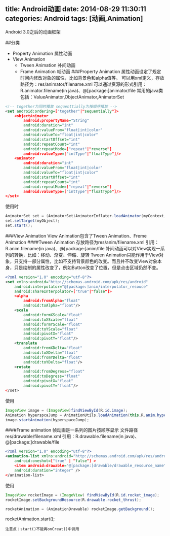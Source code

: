 title: Android动画
date: 2014-08-29 11:30:11
categories: Android
tags: [动画,Animation]
---
Android 3.0之后的动画框架
<!--more-->
##分类
- Property Animation 属性动画 
- View Animation
    + Tween Animation 补间动画
    + Frame Animation 帧动画
###Property Animation
属性动画设定了规定时间内修改对象的属性，比如背景色和alpha值等。
可以用xml定义，存放路径为：res/animator/filename.xml
可以通过资源的形式引用：R.animator.filename(in java)、@[package:]animator/file
常用的java类包括：ValueAnimator,ObjectAnimator,AnimatorSet
```xml
<!-- together为同时播放 sequenttially为按顺序播放 -->
<set android:ordering=["together"|"sequentially"]>
    <objectAnimator
        android:propertyName="String"
        android:duration="int"
        android:valueFrom="float|int|color"
        android:valueTo="float|int|color"
        android:startOffset="int"
        android:repeatCount="int"
        android:repeatMode=["repeat"|"reverse"]
        android:valueType=["intType"|"floatType"]/>
    <animator
        android:duration="int"
        android:valueFrom="float|int|color"
        android:valueTo="float|int|color"
        android:startOffset="int"
        android:repeatCount="int"
        android:repeatMode=["repeat"|"reverse"]
        android:valueType=["intType"|"floatType"]/>
</set>
```
使用时
```java
AnimatorSet set = (AnimatorSet)AnimatorInflater.loadAnimator(myContext,R.anim.property_animator);
set.setTarget(myObject);
set.start();
```
###View Animation
View Animation包含了Tween Animation、Freme Animation
####Tween Animation
存放路径为res/anim/filename.xml
引用：R.anim.filename(in java)、@[package:]anim/file
补间动画可以对View实现一系列的转换，比如：移动、渐变、伸缩、旋转
Tween Animation只能作用于View对象，只支持一部分属性，比如不支持背景颜色的改变。而且并不改变View对象本身，只是绘制的属性改变了，例如Button改变了位置，但是点击区域仍然不变。
```xml
<?xml version="1.0" encoding="utf-8"?>
<set xmlns:android="http://schemas.android.com/apk/res/android"
    android:interpolator="@[package:]anim/interpolator_resouce"
    android:shareInterpolator=["true"|"false"]>
    <alpha
        android:fromAlpha="float"
        android:toAlpha="float"/>
    <scale
        android:formXScale="float"
        android:toXScale="float"
        android:formYScale="float"
        android:toYScale="float"
        android:pivotX="float"
        android:pivotY="float"/>
    <translate
        android:fromXDelta="float"
        android:toXDelta="float"
        android:fromYDelta="float"
        android:toYDelta="float"/>
    <rotate
        android:fromDegress="float"
        android:toDegress="float"
        android:pivotX="float"
        android:pivotY="float"/>
</set>
```
使用
```java
ImageView image = (ImageView)findViewById(R.id.image);
Animation hyperspcaJump = AnimationUtils.loadAnimation(this,R.anim.hyperspace_jump);
image.startAnimation(hyperspaceJump);
```
####Frame animation
帧动画是一系列的图片按顺序显示
文件路径res/drawable/filename.xml
引用：R.drawable.filename(in java)、@[package:]drawable/file
```xml
<?xml version="1.0" encoding="utf-8"?>  
<animation-list xmlns:android="http://schemas.android.com/apk/res/android"
    android:oneshot=["true" | "false"] >  
    <item android:drawable="@[package:]drawable/drawable_resource_name"
    android:duration="integer" />
</animation-list>  
```
使用
```java
ImageView rocketImage = (ImageView) findViewById(R.id.rocket_image);  
rocketImage.setBackgroundResource(R.drawable.rocket_thrust);  
  
rocketAnimation = (AnimationDrawable) rocketImage.getBackground();  
```
rocketAnimation.start(); 
```
注意点：start()不能再onCreat()中调用